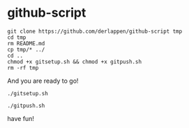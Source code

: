 # github-script
```
git clone https://github.com/derlappen/github-script tmp
cd tmp
rm README.md
cp tmp/* ../
cd ..
chmod +x gitsetup.sh && chmod +x gitpush.sh
rm -rf tmp
```
And you are ready to go!
```
./gitsetup.sh
```
```
./gitpush.sh
```

have fun!
